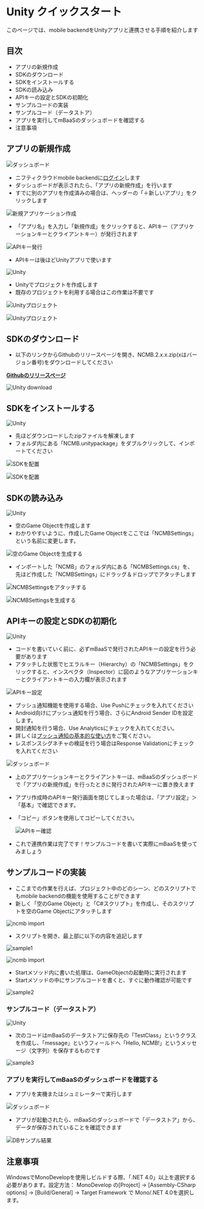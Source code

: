 # Unity クイックスタート

このページでは、mobile backendをUnityアプリと連携させる手順を紹介します

## 目次
* アプリの新規作成
* SDKのダウンロード
* SDKをインストールする
* SDKの読み込み
* APIキーの設定とSDKの初期化
* サンプルコードの実装
 * サンプルコード（データストア）
 * アプリを実行してmBaaSのダッシュボードを確認する
* 注意事項

<div style="page-break-before:always"></div>

## アプリの新規作成

![ダッシュボード](/common_image/icon_dashboard.png)

* ニフティクラウドmobile backendに[ログイン](https://console.mb.cloud.nifty.com)します
* ダッシュボードが表示されたら、「アプリの新規作成」を行います
 * すでに別のアプリを作成済みの場合は、ヘッダーの「＋新しいアプリ」をクリックします

 ![新規アプリケーション作成](/common_image/create_app.png)

* 「アプリ名」を入力し「新規作成」をクリックすると、APIキー（アプリケーションキーとクライアントキー）が発行されます

 ![APIキー発行](/common_image/create_app2.png)

* APIキーは後ほどUnityアプリで使います

<div style="page-break-before:always"></div>

![Unity](/common_image/icon_unity.png)

* Unityでプロジェクトを作成します
 * 既存のプロジェクトを利用する場合はこの作業は不要です

 ![Unityプロジェクト](/quickstart_unity/image/new_unityproject.png)

 ![Unityプロジェクト](/quickstart_unity/image/unity_project.png)

<div style="page-break-before:always"></div>

## SDKのダウンロード

* 以下のリンクからGithubのリリースページを開き、NCMB.2.x.x.zip(xはバージョン番号)をダウンロードしてください

 [__Githubのリリースページ__](https://github.com/NIFTYCloud-mbaas/ncmb_unity/releases)

 ![Unity download](/quickstart_unity/image/sdk_download.png)

## SDKをインストールする

![Unity](/common_image/icon_unity.png)

* 先ほどダウンロードしたzipファイルを解凍します
* フォルダ内にある「NCMB.unitypackage」をダブルクリックして、インポートてください

<div style="page-break-before:always"></div>

 ![SDKを配置](/quickstart_unity/image/import.png)

 ![SDKを配置](/quickstart_unity/image/import_done.png)

 <div style="page-break-before:always"></div>

## SDKの読み込み

![Unity](/common_image/icon_unity.png)

* 空のGame Objectを作成します
 * わかりやすいように、作成したGame Objectをここでは「NCMBSettings」という名前に変更します。

 ![空のGame Objectを生成する](/quickstart_unity/image/create_empty.png)

<div style="page-break-before:always"></div>

* インポートした「NCMB」のフォルダ内にある「NCMBSettings.cs」を、先ほど作成した「NCMBSettings」にドラッグ＆ドロップでアタッチします

 ![NCMBSettingsをアタッチする](/quickstart_unity/image/attachNCMBSettings.png)

 ![NCMBSettingsを生成する](/quickstart_unity/image/create_ncmbsettings.png)

<div style="page-break-before:always"></div>

## APIキーの設定とSDKの初期化

![Unity](/common_image/icon_unity.png)

* コードを書いていく前に、必ずmBaaSで発行されたAPIキーの設定を行う必要があります
* アタッチした状態でヒエラルキー（Hierarchy）の「NCMBSettings」をクリックすると、インスペクタ（Inspector）に図のようなアプリケーションキーとクライアントキーの入力欄が表示されます

 ![APIキー設定](/quickstart_unity/image/key_setting.png)

- プッシュ通知機能を使用する場合、Use Pushにチェックを入れてください
 - Android向けにプッシュ通知を行う場合、さらにAndroid Sender IDを設定します。
 - 開封通知を行う場合、Use Analyticsにチェックを入れてください。
 - 詳しくは[プッシュ通知の基本的な使い方](/doc/current/push/basic_usage_unity.html)をご覧ください。
- レスポンスシグネチャの検証を行う場合はResponse Validationにチェックを入れてください

<div style="page-break-before:always"></div>

![ダッシュボード](/common_image/icon_dashboard.png)

* 上のアプリケーションキーとクライアントキーは、mBaaSのダッシュボードで「アプリの新規作成」を行ったときに発行されたAPIキーに置き換えます
 * アプリ作成時のAPIキー発行画面を閉じてしまった場合は、「アプリ設定」＞「基本」で確認できます。
 * 「コピー」ボタンを使用してコピーしてください。

   ![APIキー確認](/common_image/check_apikey.png)


* これで連携作業は完了です！サンプルコードを書いて実際にmBaaSを使ってみましょう

<div style="page-break-before:always"></div>

## サンプルコードの実装

* ここまでの作業を行えば、プロジェクト中のどのシーン、どのスクリプトでもmobile backendの機能を使用することができます
* 新しく「空のGame Object」と「C#スクリプト」を作成し、そのスクリプトを空のGame Objectにアタッチします

 ![ncmb import](/quickstart_unity/image/ncmb_test_object.png)

<div style="page-break-before:always"></div>

* スクリプトを開き、最上部に以下の内容を追記します

 ![sample1](/quickstart_unity/image/sample1.png)

 ![ncmb import](/quickstart_unity/image/import_ncmb.png)

* Startメソッド内に書いた処理は、GameObjectの起動時に実行されます
* Startメソッドの中にサンプルコードを書くと、すぐに動作確認が可能です

 ![sample2](/quickstart_unity/image/sample2.png)

<div style="page-break-before:always"></div>

### サンプルコード（データストア）

![Unity](/common_image/icon_unity.png)

* 次のコードはmBaaSのデータストアに保存先の「TestClass」というクラスを作成し、「message」というフィールドへ「Hello, NCMB!」というメッセージ（文字列）を保存するものです

 ![sample3](/quickstart_unity/image/sample3.png)

<div style="page-break-before:always"></div>

### アプリを実行してmBaaSのダッシュボードを確認する

* アプリを実機またはシュミレーターで実行します

![ダッシュボード](/common_image/icon_dashboard.png)

* アプリが起動されたら、mBaaSのダッシュボードで「データストア」から、データが保存されていることを確認できます

 ![DBサンプル結果](/common_image/dbdemo.png)

## 注意事項
WindowsでMonoDevelopを使用しビルドする際、「.NET 4.0」以上を選択する必要があります。設定方法： MonoDevelop の[Project] -> [Assembly-CSharp options] -> [Build/General] -> Target Framework で Mono/.NET 4.0を選択します。
